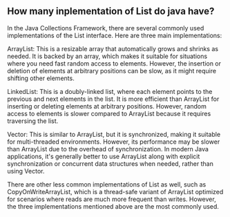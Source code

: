 ## How many inplementation of List do java have?

In the Java Collections Framework, there are several commonly used implementations of the List interface. Here are three main implementations:

ArrayList: This is a resizable array that automatically grows and shrinks as needed. It is backed by an array, which makes it suitable for situations where you need fast random access to elements. However, the insertion or deletion of elements at arbitrary positions can be slow, as it might require shifting other elements.

LinkedList: This is a doubly-linked list, where each element points to the previous and next elements in the list. It is more efficient than ArrayList for inserting or deleting elements at arbitrary positions. However, random access to elements is slower compared to ArrayList because it requires traversing the list.

Vector: This is similar to ArrayList, but it is synchronized, making it suitable for multi-threaded environments. However, its performance may be slower than ArrayList due to the overhead of synchronization. In modern Java applications, it's generally better to use ArrayList along with explicit synchronization or concurrent data structures when needed, rather than using Vector.

There are other less common implementations of List as well, such as CopyOnWriteArrayList, which is a thread-safe variant of ArrayList optimized for scenarios where reads are much more frequent than writes. However, the three implementations mentioned above are the most commonly used.
